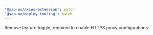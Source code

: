 ```yaml
---
'@sap-ux/axios-extension': patch
'@sap-ux/deploy-tooling': patch
---
```


Remove feature toggle, required to enable HTTPS proxy configurations
